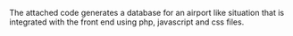 The attached code generates a database for an airport like situation that is integrated with the front end using php, javascript and css files.
